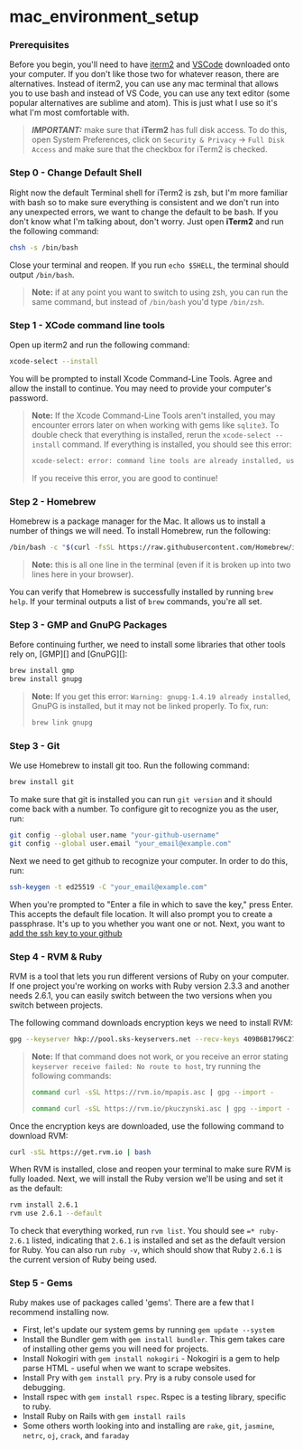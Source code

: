 # mac_environment_setup

### Prerequisites

Before you begin, you'll need to have [iterm2](https://iterm2.com/downloads.html) and 
[VSCode](https://code.visualstudio.com/download) downloaded onto your computer. If you don't 
like those two for whatever reason, there are alternatives. Instead of iterm2, you can use any 
mac terminal that allows you to use bash and instead of VS Code, you can use any text editor 
(some popular alternatives are sublime and atom). This is just what I use so it's what I'm 
most comfortable with.

> ***IMPORTANT:*** make sure that **iTerm2** has full disk access. To do this, open System
> Preferences, click on `Security & Privacy` -> `Full Disk Access` and make sure that the
> checkbox for iTerm2 is checked.

### Step 0 - Change Default Shell

Right now the default Terminal shell for iTerm2 is zsh, but I'm more familiar with bash so to 
make sure everything is consistent and we don't run into any unexpected errors, we want to change 
the default to be bash. If you don't know what I'm talking about, don't worry. Just open 
**iTerm2** and run the following command:
```sh
chsh -s /bin/bash
```
Close your terminal and reopen. If you run `echo $SHELL`, the terminal should
output `/bin/bash`.

> **Note:** if at any point you want to switch to using zsh, you can run the same command, but instead 
> of `/bin/bash` you'd type `/bin/zsh`.

### Step 1 - XCode command line tools

Open up iterm2 and run the following command:
```sh
xcode-select --install
```

You will be prompted to install Xcode Command-Line Tools. Agree and allow the
install to continue. You may need to provide your computer's password. 

> **Note:** If the Xcode Command-Line Tools aren't installed, you may encounter
> errors later on when working with gems like `sqlite3`. To double check that everything is installed,
> rerun the `xcode-select --install` command. If everything is installed, you should see this error:
>
> ```sh
> xcode-select: error: command line tools are already installed, use "Software Update" to install updates
> ```
>
> If you receive this error, you are good to continue!

### Step 2 - Homebrew

Homebrew is a package manager for the Mac. It allows us to install a number
of things we will need. To install Homebrew, run the following:

```sh
/bin/bash -c "$(curl -fsSL https://raw.githubusercontent.com/Homebrew/install/master/install.sh)"
```

> **Note:** this is all one line in the terminal (even if it is broken up into
> two lines here in your browser).

You can verify that Homebrew is successfully installed by running `brew help`. If
your terminal outputs a list of `brew` commands, you're all set.

### Step 3 - GMP and GnuPG Packages

Before continuing further, we need to install some libraries that other tools
rely on, [GMP][] and [GnuPG][]:

```sh
brew install gmp
brew install gnupg
```

> **Note:** If you get this error: `Warning: gnupg-1.4.19 already installed`,
> GnuPG is installed, but it may not be linked properly. To fix, run:
>
> ```sh
> brew link gnupg
> ```

### Step 3 - Git

We use Homebrew to install git too. Run the following command:
```sh
brew install git
```
To make sure that git is installed you can run `git version` and it should 
come back with a number. To configure git to recognize you as the user, run:

```sh
git config --global user.name "your-github-username"
git config --global user.email "your_email@example.com"
```

Next we need to get github to recognize your computer. In order to do this, run:
```sh
ssh-keygen -t ed25519 -C "your_email@example.com"
```
When you're prompted to "Enter a file in which to save the key," press Enter. 
This accepts the default file location. It will also prompt you to create a 
passphrase. It's up to you whether you want one or not. Next, you want to 
[add the ssh key to your github](https://docs.github.com/en/articles/adding-a-new-ssh-key-to-your-github-account)

### Step 4 - RVM & Ruby
RVM is a tool that lets you run different versions of Ruby on your computer.
If one project you're working on works with Ruby version 2.3.3 and another needs
2.6.1, you can easily switch between the two versions when you switch between
projects.

The following command downloads encryption keys we need to install RVM:

```sh
gpg --keyserver hkp://pool.sks-keyservers.net --recv-keys 409B6B1796C275462A1703113804BB82D39DC0E3 7D2BAF1CF37B13E2069D6956105BD0E739499BDB
```

> **Note:** If that command does not work, or you receive an error stating 
> `keyserver receive failed: No route to host`, try running the following commands:
> 
> ```sh
> command curl -sSL https://rvm.io/mpapis.asc | gpg --import -
> ```
> 
> ```sh
> command curl -sSL https://rvm.io/pkuczynski.asc | gpg --import -
> ```

Once the encryption keys are downloaded, use the following command to download RVM:

```sh
curl -sSL https://get.rvm.io | bash
```

When RVM is installed, close and reopen your terminal to make sure RVM is fully
loaded. Next, we will install the Ruby version we'll be using and set it as the default:

```sh
rvm install 2.6.1
rvm use 2.6.1 --default
```

To check that everything worked, run `rvm list`. You should see `=* ruby-2.6.1`
listed, indicating that `2.6.1` is installed and set as the default version for
Ruby. You can also run `ruby -v`, which should show that Ruby `2.6.1` is the
current version of Ruby being used.

### Step 5 - Gems
Ruby makes use of packages called 'gems'. There are a few that I recommend installing now.
* First, let's update our system gems by running `gem update --system`
* Install the Bundler gem with `gem install bundler`. This gem takes care of
  installing other gems you will need for projects.
* Install Nokogiri with `gem install nokogiri` - Nokogiri is a gem to help parse
  HTML - useful when we want to scrape websites.
* Install Pry with `gem install pry`. Pry is a ruby console used for debugging.
* Install rspec with `gem install rspec`. Rspec is a testing library, specific to ruby.
* Install Ruby on Rails with `gem install rails` 
* Some others worth looking into and installing are `rake`, `git`, `jasmine`, `netrc`, `oj`, 
  `crack`, and `faraday`


